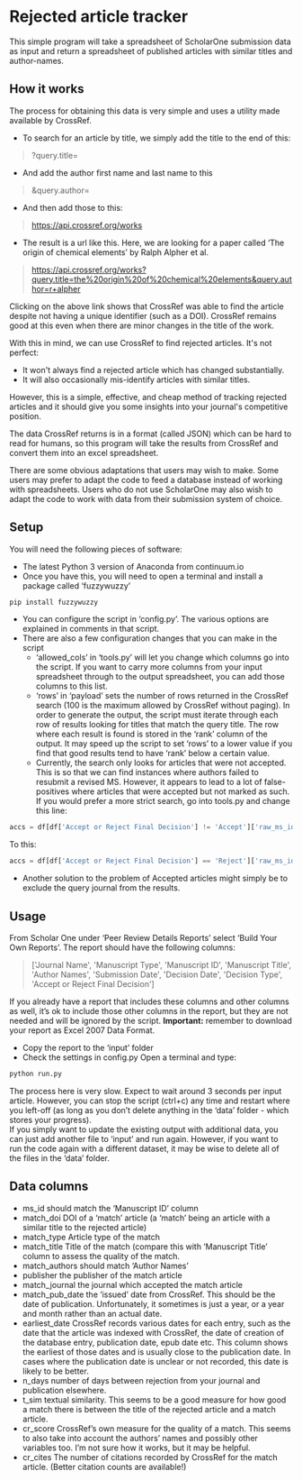 # Rejected article tracker

This simple program will take a spreadsheet of ScholarOne submission data as input and return a spreadsheet of published articles with similar titles and author-names.

## How it works

The process for obtaining this data is very simple and uses a utility made available by CrossRef.

- To search for an article by title, we simply add the title to the end of this:
> ?query.title=
- And add the author first name and last name to this
> &query.author=
- And then add those to this:
>https://api.crossref.org/works
- The result is a url like this. Here, we are looking for a paper called ‘The origin of chemical elements’ by Ralph Alpher et al.
> https://api.crossref.org/works?query.title=the%20origin%20of%20chemical%20elements&query.author=r+alpher

Clicking on the above link shows that CrossRef was able to find the article despite not having a unique identifier (such as a DOI).  CrossRef remains good at this even when there are minor changes in the title of the work.

With this in mind, we can use CrossRef to find rejected articles.  It's not perfect:
- It won't always find a rejected article which has changed substantially.
- It will also occasionally mis-identify articles with similar titles.

However, this is a simple, effective, and cheap method of tracking rejected articles and it should give you some insights into your journal's competitive position.

The data CrossRef returns is in a format (called JSON) which can be hard to read for humans, so this program will take the results from CrossRef and convert them into an excel spreadsheet.  

There are some obvious adaptations that users may wish to make. Some users may prefer to adapt the code to feed a database instead of working with spreadsheets.  Users who do not use ScholarOne may also wish to adapt the code to work with data from their submission system of choice.

## Setup

You will need the following pieces of software:
-	The latest Python 3 version of Anaconda from continuum.io
-	Once you have this, you will need to open a terminal and install a package called ‘fuzzywuzzy’
```bash
pip install fuzzywuzzy
```
-	You can configure the script in ‘config.py’.  The various options are explained in comments in that script.
-	There are also a few configuration changes that you can make in the script
    - ‘allowed_cols’ in ‘tools.py’ will let you change which columns go into the script.  If you want to carry more columns from your input spreadsheet through to the output spreadsheet, you can add those columns to this list.
    -	‘rows’ in ‘payload’ sets the number of rows returned in the CrossRef search (100 is the maximum allowed by CrossRef without paging).  In order to generate the output, the script must iterate through each row of results looking for titles that match the query title.  The row where each result is found is stored in the ‘rank’ column of the output.  It may speed up the script to set ‘rows’ to a lower value if you find that good results tend to have ‘rank’ below a certain value.
    -	Currently, the search only looks for articles that were not accepted.  This is so that we can find instances where authors failed to resubmit a revised MS.  However, it appears to lead to a lot of false-positives where articles that were accepted but not marked as such.  If you would prefer a more strict search, go into tools.py and change this line:
```python 
accs = df[df['Accept or Reject Final Decision'] != 'Accept']['raw_ms_id']
```
To this:
```python
accs = df[df['Accept or Reject Final Decision'] == 'Reject']['raw_ms_id']
```
-	Another solution to the problem of Accepted articles might simply be to exclude the query journal from the results.


## Usage

From Scholar One under  ‘Peer Review Details Reports’ select ‘Build Your Own Reports’.  The report should have the following columns:

> ['Journal Name', 'Manuscript Type',	'Manuscript ID',	'Manuscript Title',	'Author Names',
 'Submission Date',	'Decision Date',	'Decision Type', 'Accept or Reject Final Decision']
 
If you already have a report that includes these columns and other columns as well, it’s ok to include those other columns in the report, but they are not needed and will be ignored by the script. **Important:** remember to download your report as Excel 2007 Data Format.

- Copy the report to the ‘input’ folder
- Check the settings in config.py
Open a terminal and type:
```bash
python run.py
```
The process here is very slow.  Expect to wait around 3 seconds per input article.  However, you can stop the script (ctrl+c) any time and restart where you left-off (as long as you don’t delete anything in the ‘data’ folder - which stores your progress).  
If you simply want to update the existing output with additional data, you can just add another file to ‘input’ and run again.  However, if you want to run the code again with a different dataset, it may be wise to delete all of the files in the ‘data’ folder.

## Data columns

-	ms_id	should match the ‘Manuscript ID’ column
-	match_doi DOI of a ‘match’ article (a ‘match’ being an article with a similar title to the rejected article)
-	match_type Article type of the match
-	match_title Title of the match (compare this with ‘Manuscript Title’ column to assess the quality of the match.
-	match_authors	should match ‘Author Names’
-	publisher the publisher of the match article
-	match_journal	the journal which accepted the match article
-	match_pub_date the ‘issued’ date from CrossRef.  This should be the date of publication.  Unfortunately, it sometimes is just a year, or a year and month rather than an actual date.
-	earliest_date CrossRef records various dates for each entry, such as the date that the article was indexed with CrossRef, the date of creation of the database entry, publication date, epub date etc.  This column shows the earliest of those dates and is usually close to the publication date.  In cases where the publication date is unclear or not recorded, this date is likely to be better.  
-	n_days number of days between rejection from your journal and publication elsewhere.
-	t_sim	textual similarity.  This seems to be a good measure for how good a match there is between the title of the rejected article and a match article.
-	cr_score CrossRef’s own measure for the quality of a match.  This seems to also take into account the authors’ names and possibly other variables too.  I’m not sure how it works, but it may be helpful.
-	cr_cites	 The number of citations recorded by CrossRef for the match article.  (Better citation counts are available!)
